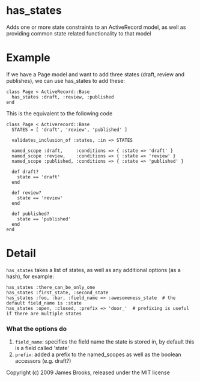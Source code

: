 has_states
=========

Adds one or more state constraints to an ActiveRecord model, as well as providing common state related functionality to that model


Example
=======

If we have a Page model and want to add three states (draft, review and publishes), we can use has_states to add these:

    class Page < ActiveRecord::Base
      has_states :draft, :review, :published
    end
    
This is the equivalent to the following code

    class Page < Activerecord::Base
      STATES = [ 'draft', 'review', 'published' ]
      
      validates_inclusion_of :states, :in => STATES
      
      named_scope :draft,     :conditions => { :state => 'draft' }
      named_scope :review,    :conditions => { :state => 'review' }
      named_scope :published, :conditions => { :state => 'published' }
      
      def draft?
        state == 'draft'
      end
      
      def review?
        state == 'review'
      end
      
      def published?
        state == 'published'
      end
    end


Detail
======

`has_states` takes a list of states, as well as any additional options (as a hash), for example:

    has_states :there_can_be_only_one
    has_states :first_state, :second_state
    has_states :foo, :bar, :field_name => :awesomeness_state  # the default field_name is :state
    has_states :open, :closed, :prefix => 'door_'  # prefixing is useful if there are multiple states
    
### What the options do ###

1. `field_name`: specifies the field name the state is stored in, by default this is a field called 'state'
2. `prefix`: added a prefix to the named_scopes as well as the boolean accessors (e.g. draft?)

Copyright (c) 2009 James Brooks, released under the MIT license
